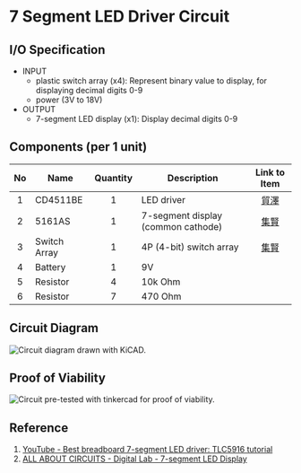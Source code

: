 # 7 Segment LED Driver Circuit

## I/O Specification

- INPUT
    - plastic switch array (x4): Represent binary value to display, for displaying decimal digits 0-9
    - power (3V to 18V)
- OUTPUT
    - 7-segment LED display (x1): Display decimal digits 0-9

## Components (per 1 unit)

| No  | Name         | Quantity | Description                        | Link to Item                                                                                                                 |
| :-: | -            | :-:      | -                                  | :-:                                                                                                                          |
| 1   | CD4511BE     | 1        | LED driver                         | [貿澤](https://www.mouser.tw/ProductDetail/Texas-Instruments/CD4511BE?qs=sGAEpiMZZMutXGli8Ay4kD%252BkpvCmt1Jbvu3k2X8AEmM%3D) |
| 2   | 5161AS       | 1        | 7-segment display (common cathode) | [集賢](https://knowing-tech.com/product/5161as/)                                                                             |
| 3   | Switch Array | 1        | 4P (4-bit) switch array            | [集賢](https://knowing-tech.com/product/dip-4/)                                                                              |
| 4   | Battery      | 1        | 9V                                 |                                                                                                                              |
| 5   | Resistor     | 4        | 10k Ohm                            |                                                                                                                              |
| 6   | Resistor     | 7        | 470 Ohm                            |                                                                                                                              |

## Circuit Diagram

![Circuit diagram drawn with [KiCAD](https://kicad.org/).](7SegCtl_circuit/7SegCtl_circuit.svg)

## Proof of Viability

![Circuit pre-tested with [tinkercad](https://www.tinkercad.com) for proof of viability.](breadboard/7SegCtl_circuit.png)

## Reference

1. [YouTube - Best breadboard 7-segment LED driver: TLC5916 tutorial](https://www.youtube.com/watch?v=EsUxWO096L0)
2. [ALL ABOUT CIRCUITS - Digital Lab - 7-segment LED Display](https://www.allaboutcircuits.com/textbook/experiments/chpt-7/7-segment-display/)

